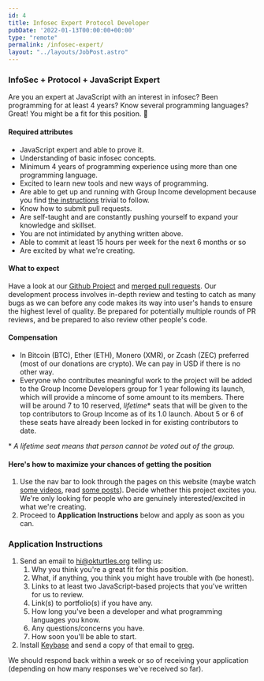 ```yaml
---
id: 4
title: Infosec Expert Protocol Developer
pubDate: '2022-01-13T00:00:00+00:00'
type: "remote"
permalink: /infosec-expert/
layout: "../layouts/JobPost.astro"
---
```

### InfoSec + Protocol + JavaScript Expert

Are you an expert at JavaScript with an interest in infosec? Been programming for at least 4 years? Know several programming languages? Great! You might be a fit for this position. 🙂

#### Required attributes

- JavaScript expert and able to prove it.
- Understanding of basic infosec concepts.
- Minimum 4 years of programming experience using more than one programming language.
- Excited to learn new tools and new ways of programming.
- Are able to get up and running with Group Income development because you find [the instructions](https://github.com/okTurtles/group-income/blob/master/README.md) trivial to follow.
- Know how to submit pull requests.
- Are self-taught and are constantly pushing yourself to expand your knowledge and skillset.
- You are not intimidated by anything written above.
- Able to commit at least 15 hours per week for the next 6 months or so
- Are excited by what we're creating.

#### What to expect

Have a look at our [Github Project](https://github.com/okTurtles/group-income/) and [merged pull requests](https://github.com/okTurtles/group-income/pulls?q=is%3Apr+is%3Aclosed+is%3Amerged). Our development process involves in-depth review and testing to catch as many bugs as we can before any code makes its way into user's hands to ensure the highest level of quality. Be prepared for potentially multiple rounds of PR reviews, and be prepared to also review other people's code.

#### Compensation

- In Bitcoin (BTC), Ether (ETH), Monero (XMR), or Zcash (ZEC) preferred (most of our donations are crypto). We can pay in USD if there is no other way.
- Everyone who contributes meaningful work to the project will be added to the Group Income Developers group for 1 year following its launch, which will provide a mincome of some amount to its members. There will be around 7 to 10 reserved, *lifetime*\* seats that will be given to the top contributors to Group Income as of its 1.0 launch. About 5 or 6 of these seats have already been locked in for existing contributors to date.

\* *A lifetime seat means that person cannot be voted out of the group.*

#### Here's how to maximize your chances of getting the position

1. Use the nav bar to look through the pages on this website (maybe watch [some videos](/shorts/), read [some posts](/blog/)). Decide whether this project excites you. We're only looking for people who are genuinely interested/excited in what we're creating.
2. Proceed to **Application Instructions** below and apply as soon as you can.

### Application Instructions

1. Send an email to [hi@okturtles.org](mailto:hi@okturtles.org) telling us:
   1. Why you think you're a great fit for this position.
   2. What, if anything, you think you might have trouble with (be honest).
   3. Links to at least two JavaScript-based projects that you've written for us to review.
   4. Link(s) to portfolio(s) if you have any.
   5. How long you've been a developer and what programming languages you know.
   6. Any questions/concerns you have.
   7. How soon you'll be able to start.
2. Install [Keybase](https://keybase.io) and send a copy of that email to [greg](https://keybase.io/greg).

We should respond back within a week or so of receiving your application (depending on how many responses we've received so far).
